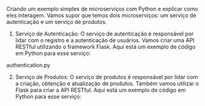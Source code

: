 Criando um exemplo simples de microserviços com Python e explicar como eles interagem. Vamos supor que temos dois 
microserviços: um serviço de autenticação e um serviço de produtos.

1) Serviço de Autenticação:
O serviço de autenticação é responsável por lidar com o registro e a autenticação de usuários. Vamos criar uma API RESTful
utilizando o framework Flask. Aqui está um exemplo de código em Python para esse serviço:

authentication.py


2) Serviço de Produtos:
O serviço de produtos é responsável por lidar com a criação, obtenção e atualização de produtos. Também vamos utilizar 
o Flask para criar a API RESTful. Aqui está um exemplo de código em Python para esse serviço: